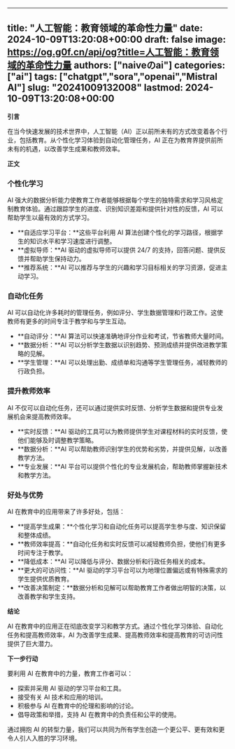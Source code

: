 
---
title: "人工智能：教育领域的革命性力量"
date: 2024-10-09T13:20:08+00:00
draft: false
image: https://og.g0f.cn/api/og?title=人工智能：教育领域的革命性力量
authors: ["naiveのai"]
categories: ["ai"]
tags: ["chatgpt","sora","openai","Mistral AI"]
slug: "20241009132008"
lastmod: 2024-10-09T13:20:08+00:00
---
**引言**

在当今快速发展的技术世界中，人工智能（AI）正以前所未有的方式改变着各个行业，包括教育。从个性化学习体验到自动化管理任务，AI 正在为教育界提供前所未有的机遇，以改善学生成果和教师效率。

**正文**

### 个性化学习

AI 强大的数据分析能力使教育工作者能够根据每个学生的独特需求和学习风格定制教育体验。通过跟踪学生的进度、识别知识差距和提供针对性的反馈，AI 可以帮助学生以最有效的方式学习。

- **自适应学习平台：**这些平台利用 AI 算法创建个性化的学习路径，根据学生的知识水平和学习速度进行调整。
- **虚拟导师：**AI 驱动的虚拟导师可以提供 24/7 的支持，回答问题、提供反馈并帮助学生保持动力。
- **推荐系统：**AI 可以推荐与学生的兴趣和学习目标相关的学习资源，促进主动学习。

### 自动化任务

AI 可以自动化许多耗时的管理任务，例如评分、学生数据管理和行政工作。这使教师有更多的时间专注于教学和与学生互动。

- **自动评分：**AI 算法可以快速准确地评分作业和考试，节省教师大量时间。
- **数据分析：**AI 可以分析学生数据以识别趋势、预测成绩并提供改进教学策略的见解。
- **学生管理：**AI 可以处理出勤、成绩单和沟通等学生管理任务，减轻教师的行政负担。

### 提升教师效率

AI 不仅可以自动化任务，还可以通过提供实时反馈、分析学生数据和提供专业发展机会来提高教师效率。

- **实时反馈：**AI 驱动的工具可以为教师提供学生对课程材料的实时反馈，使他们能够及时调整教学策略。
- **数据分析：**AI 可以帮助教师识别学生的优势和劣势，并提供见解，以改善教学方法。
- **专业发展：**AI 平台可以提供个性化的专业发展机会，帮助教师掌握新技术和教学方法。

### 好处与优势

AI 在教育中的应用带来了许多好处，包括：

- **提高学生成果：**个性化学习和自动化任务可以提高学生参与度、知识保留和整体成绩。
- **教师效率提高：**自动化任务和实时反馈可以减轻教师负担，使他们有更多时间专注于教学。
- **降低成本：**AI 可以降低与评分、数据分析和行政任务相关的成本。
- **更大的可访问性：**AI 驱动的学习平台可以为地理位置偏远或有特殊需求的学生提供优质教育。
- **改善决策制定：**数据分析和见解可以帮助教育工作者做出明智的决策，以改善教学和学生支持。

**结论**

AI 在教育中的应用正在彻底改变学习和教学方式。通过个性化学习体验、自动化任务和提高教师效率，AI 为改善学生成果、提高教师效率和提高教育的可访问性提供了巨大潜力。

**下一步行动**

要利用 AI 在教育中的力量，教育工作者可以：

- 探索并采用 AI 驱动的学习平台和工具。
- 接受有关 AI 技术和应用的培训。
- 积极参与 AI 在教育中的伦理和影响的讨论。
- 倡导政策和举措，支持 AI 在教育中的负责任和公平的使用。

通过拥抱 AI 的转型力量，我们可以共同为所有学生创造一个更公平、更有效和更令人引人入胜的学习环境。